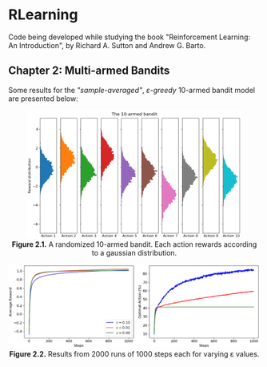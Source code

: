 # RLearning

Code being developed while studying the book "Reinforcement Learning: An Introduction", by Richard A. Sutton and Andrew G. Barto.

## Chapter 2: Multi-armed Bandits

Some results for the <i>"sample-averaged"</i>, <i>&epsilon;-greedy</i> 10-armed bandit model are presented below:

<p align="center">
    <img src="img/ch2/karmedbandit_actions.png" width="85%" height="85%"><br>
    <b>Figure 2.1.</b> A randomized 10-armed bandit. Each action rewards according to a gaussian distribution.
</p>

<p align="center">
    <img src="img/ch2/karmedbandit_evaluation.png"><br>
    <b>Figure 2.2.</b> Results from 2000 runs of 1000 steps each for varying &epsilon; values.
</p>